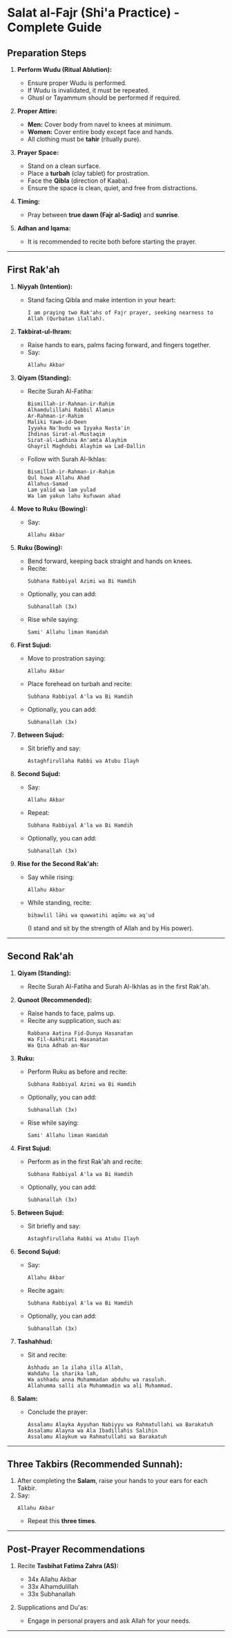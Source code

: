 # Salat al-Fajr (Shi'a Practice) - Complete Guide

## Preparation Steps

1. **Perform Wudu (Ritual Ablution):**
   - Ensure proper Wudu is performed.
   - If Wudu is invalidated, it must be repeated.
   - Ghusl or Tayammum should be performed if required.

2. **Proper Attire:**
   - **Men:** Cover body from navel to knees at minimum.
   - **Women:** Cover entire body except face and hands.
   - All clothing must be **tahir** (ritually pure).

3. **Prayer Space:**
   - Stand on a clean surface.
   - Place a **turbah** (clay tablet) for prostration.
   - Face the **Qibla** (direction of Kaaba).
   - Ensure the space is clean, quiet, and free from distractions.

4. **Timing:**
   - Pray between **true dawn (Fajr al-Sadiq)** and **sunrise**.

5. **Adhan and Iqama:**
   - It is recommended to recite both before starting the prayer.

---

## First Rak'ah

1. **Niyyah (Intention):**
   - Stand facing Qibla and make intention in your heart:
     ```
     I am praying two Rak'ahs of Fajr prayer, seeking nearness to Allah (Qurbatan ilallah).
     ```

2. **Takbirat-ul-Ihram:**
   - Raise hands to ears, palms facing forward, and fingers together.
   - Say:
     ```
     Allahu Akbar
     ```

3. **Qiyam (Standing):**
   - Recite Surah Al-Fatiha:
     ```
     Bismillah-ir-Rahman-ir-Rahim  
     Alhamdulillahi Rabbil Alamin  
     Ar-Rahman-ir-Rahim  
     Maliki Yawm-id-Deen  
     Iyyaka Na'budu wa Iyyaka Nasta'in  
     Ihdinas Sirat-al-Mustaqim  
     Sirat-al-Ladhina An'amta Alayhim  
     Ghayril Maghdubi Alayhim wa Lad-Dallin
     ```

   - Follow with Surah Al-Ikhlas:
     ```
     Bismillah-ir-Rahman-ir-Rahim  
     Qul huwa Allahu Ahad  
     Allahus-Samad  
     Lam yalid wa lam yulad  
     Wa lam yakun lahu kufuwan ahad
     ```

4. **Move to Ruku (Bowing):**
   - Say:
     ```
     Allahu Akbar
     ```

5. **Ruku (Bowing):**
   - Bend forward, keeping back straight and hands on knees.
   - Recite:
     ```
     Subhana Rabbiyal Azimi wa Bi Hamdih
     ```
   - Optionally, you can add:
     ```
     Subhanallah (3x)
     ```
   - Rise while saying:
     ```
     Sami' Allahu liman Hamidah
     ```

6. **First Sujud:**
   - Move to prostration saying:
     ```
     Allahu Akbar
     ```
   - Place forehead on turbah and recite:
     ```
     Subhana Rabbiyal A'la wa Bi Hamdih
     ```
   - Optionally, you can add:
     ```
     Subhanallah (3x)
     ```

7. **Between Sujud:**
   - Sit briefly and say:
     ```
     Astaghfirullaha Rabbi wa Atubu Ilayh
     ```

8. **Second Sujud:**
   - Say:
     ```
     Allahu Akbar
     ```
   - Repeat:
     ```
     Subhana Rabbiyal A'la wa Bi Hamdih
     ```
   - Optionally, you can add:
     ```
     Subhanallah (3x)
     ```

9. **Rise for the Second Rak'ah:**
   - Say while rising:
     ```
     Allahu Akbar
     ```
   - While standing, recite:
     ```
     biḥawlil lāhi wa quwwatihi aqūmu wa aqʿud
     ```
     (I stand and sit by the strength of Allah and by His power).

---

## Second Rak'ah

1. **Qiyam (Standing):**
   - Recite Surah Al-Fatiha and Surah Al-Ikhlas as in the first Rak'ah.

2. **Qunoot (Recommended):**
   - Raise hands to face, palms up.
   - Recite any supplication, such as:
     ```
     Rabbana Aatina Fid-Dunya Hasanatan  
     Wa Fil-Aakhirati Hasanatan  
     Wa Qina Adhab an-Nar
     ```

3. **Ruku:**
   - Perform Ruku as before and recite:
     ```
     Subhana Rabbiyal Azimi wa Bi Hamdih
     ```
   - Optionally, you can add:
     ```
     Subhanallah (3x)
     ```
   - Rise while saying:
     ```
     Sami' Allahu liman Hamidah
     ```

4. **First Sujud:**
   - Perform as in the first Rak'ah and recite:
     ```
     Subhana Rabbiyal A'la wa Bi Hamdih
     ```
   - Optionally, you can add:
     ```
     Subhanallah (3x)
     ```

5. **Between Sujud:**
   - Sit briefly and say:
     ```
     Astaghfirullaha Rabbi wa Atubu Ilayh
     ```

6. **Second Sujud:**
   - Say:
     ```
     Allahu Akbar
     ```
   - Recite again:
     ```
     Subhana Rabbiyal A'la wa Bi Hamdih
     ```
   - Optionally, you can add:
     ```
     Subhanallah (3x)
     ```

7. **Tashahhud:**
   - Sit and recite:
     ```
     Ashhadu an la ilaha illa Allah,  
     Wahdahu la sharika lah,  
     Wa ashhadu anna Muhammadan abduhu wa rasuluh.  
     Allahumma salli ala Muhammadin wa ali Muhammad.
     ```

8. **Salam:**
   - Conclude the prayer:
     ```
     Assalamu Alayka Ayyuhan Nabiyyu wa Rahmatullahi wa Barakatuh  
     Assalamu Alayna wa Ala Ibadillahis Salihin  
     Assalamu Alaykum wa Rahmatullahi wa Barakatuh
     ```

---

## Three Takbirs (Recommended Sunnah):

1. After completing the **Salam**, raise your hands to your ears for each Takbir.
2. Say:
   ```
   Allahu Akbar
   ```
   - Repeat this **three times**.

---

## Post-Prayer Recommendations

1. Recite **Tasbihat Fatima Zahra (AS):**
   - 34x Allahu Akbar  
   - 33x Alhamdulillah  
   - 33x Subhanallah

2. Supplications and Du'as:
   - Engage in personal prayers and ask Allah for your needs.

---
